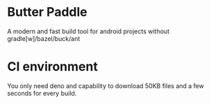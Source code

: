# Butter Paddle
A modern and fast build tool for android projects without gradle[w]/bazel/buck/ant

# CI environment
You only need deno and capability to download 50KB files and a few seconds for every build.

